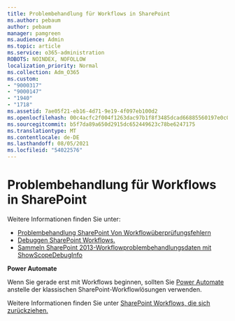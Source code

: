 ```yaml
---
title: Problembehandlung für Workflows in SharePoint
ms.author: pebaum
author: pebaum
manager: pamgreen
ms.audience: Admin
ms.topic: article
ms.service: o365-administration
ROBOTS: NOINDEX, NOFOLLOW
localization_priority: Normal
ms.collection: Adm_O365
ms.custom:
- "9000317"
- "9000147"
- "1940"
- "1718"
ms.assetid: 7ae05f21-eb16-4d71-9e19-4f097eb100d2
ms.openlocfilehash: 00c4acfc2f004f1263dac97b1f8f3485dcad66885560197e0c0a6e13e8cd34b1
ms.sourcegitcommit: b5f7da89a650d2915dc652449623c78be6247175
ms.translationtype: MT
ms.contentlocale: de-DE
ms.lasthandoff: 08/05/2021
ms.locfileid: "54022576"
---
```

# <a name="troubleshoot-workflows-in-sharepoint"></a>Problembehandlung für Workflows in SharePoint

Weitere Informationen finden Sie unter:

- [Problembehandlung SharePoint Von Workflowüberprüfungsfehlern](/sharepoint/dev/general-development/troubleshooting-sharepoint-server-workflow-validation-errors-in-visio)
- [Debuggen SharePoint Workflows.](/sharepoint/dev/general-development/debugging-sharepoint-server-workflows)
- [Sammeln SharePoint 2013-Workflowproblembehandlungsdaten mit ShowScopeDebugInfo](/sharepoint/troubleshoot/workflows/gather-workflow-data)

**Power Automate**

Wenn Sie gerade erst mit Workflows beginnen, sollten Sie [Power Automate](/power-automate/modern-approvals) anstelle der klassischen SharePoint-Workflowlösungen verwenden.

Weitere Informationen finden Sie unter [SharePoint Workflows, die sich zurückziehen.](/alchemyinsights/sharepoint-workflows-retiring)
